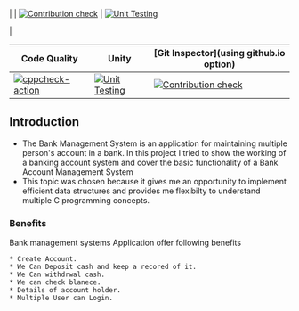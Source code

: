 



| | [![Contribution check](https://github.com/260003/Mini_project/actions/workflows/gitinspector.yml/badge.svg)](https://github.com/260003/Mini_project/actions/workflows/gitinspector.yml) | [![Unit Testing](https://github.com/260003/Mini_project/actions/workflows/unitTesting.yml/badge.svg)](https://github.com/260003/Mini_project/actions/workflows/unitTesting.yml)

 |

 | Code Quality | Unity | [Git Inspector](using github.io option)
 ----------|-------|--------------
 | [![cppcheck-action](https://github.com/260003/Mini_project/actions/workflows/cppcheck.yml/badge.svg)](https://github.com/260003/Mini_project/actions/workflows/cppcheck.yml)| [![Unit Testing](https://github.com/260003/Mini_project/actions/workflows/unitTesting.yml/badge.svg)](https://github.com/260003/Mini_project/actions/workflows/unitTesting.yml)| [![Contribution check](https://github.com/260003/Mini_project/actions/workflows/gitinspector.yml/badge.svg)](https://github.com/260003/Mini_project/actions/workflows/gitinspector.yml)






## Introduction
 * The Bank Management System is an application for maintaining multiple person's account in a bank. In this project I tried to show the working of a banking account system and cover the basic functionality of a Bank Account Management System
 * This topic was chosen because it gives me an opportunity to implement efficient data structures and provides me flexibilty to understand multiple C programming concepts.



### Benefits
Bank management systems Application offer following benefits
    
    * Create Account.
    * We Can Deposit cash and keep a recored of it.
    * We Can withdrwal cash.
    * We can check blanece. 
    * Details of account holder.
    * Multiple User can Login.






